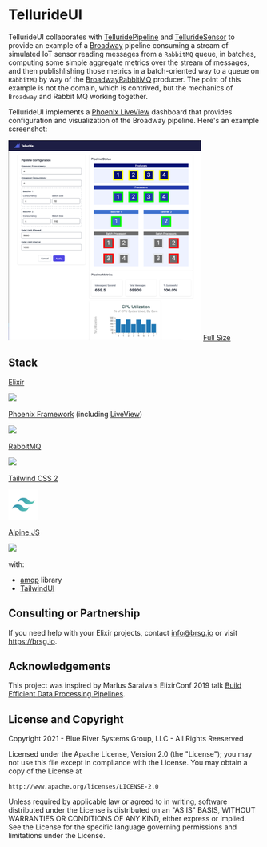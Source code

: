 # TellurideUI

TellurideUI collaborates with [TelluridePipeline](https://github.com/brsg/telluride_pipeline) and [TellurideSensor](https://github.com/brsg/telluride_sensor) to provide an example of a [Broadway](https://github.com/dashbitco/broadway) pipeline consuming a stream of simulated IoT sensor reading messages from a `RabbitMQ` queue, in batches, computing some simple aggregate metrics over the stream of messages, and then publishlishing those metrics in a batch-oriented way to a queue on `RabbitMQ` by way of the [BroadwayRabbitMQ](https://github.com/dashbitco/broadway_rabbitmq) producer.  The point of this example is not the domain, which is contrived, but the mechanics of `Broadway` and Rabbit MQ working together.

TellurideUI implements a [Phoenix LiveView](https://github.com/phoenixframework/phoenix_live_view) dashboard that provides configuration and visualization of the Broadway pipeline. Here's an example screenshot:

<img src="assets/static/images/screenshot.png" height="400" />
<a href="assets/static/images/screenshot.png" target="_blank">Full Size</a>


## Stack

[Elixir](https://elixir-lang.org/)

<img src="https://elixir-lang.org/images/logo/logo.png" height="60" />

[Phoenix Framework](https://www.phoenixframework.org/) (including [LiveView](https://github.com/phoenixframework/phoenix_live_view))

<img src="https://hexdocs.pm/phoenix/assets/logo.png" height="60" />

[RabbitMQ](https://www.rabbitmq.com/)

<img src="https://avatars.githubusercontent.com/u/96669?s=200&v=4" height="60" />

[Tailwind CSS 2](https://tailwindcss.com/)

<img src="https://raw.githubusercontent.com/github/explore/882462b8ecc337fd9c9b2572bc463a1cbc88fb6a/topics/tailwind/tailwind.png" height="60" />

[Alpine JS](https://github.com/alpinejs)

<img src="https://avatars.githubusercontent.com/u/59030169?s=200&v=4" height="60" />

with:
* [amqp](https://github.com/pma/amqp) library
* [TailwindUI](https://tailwindui.com)

## Consulting or Partnership

If you need help with your Elixir projects, contact <info@brsg.io> or visit <https://brsg.io>.

## Acknowledgements

This project was inspired by Marlus Saraiva's ElixirConf 2019 talk [Build Efficient Data Processing Pipelines](https://youtu.be/tPu-P97-cbE).


## License and Copyright

Copyright 2021 - Blue River Systems Group, LLC - All Rights Reeserved

Licensed under the Apache License, Version 2.0 (the "License");
you may not use this file except in compliance with the License.
You may obtain a copy of the License at

    http://www.apache.org/licenses/LICENSE-2.0

Unless required by applicable law or agreed to in writing, software
distributed under the License is distributed on an "AS IS" BASIS,
WITHOUT WARRANTIES OR CONDITIONS OF ANY KIND, either express or implied.
See the License for the specific language governing permissions and
limitations under the License.
